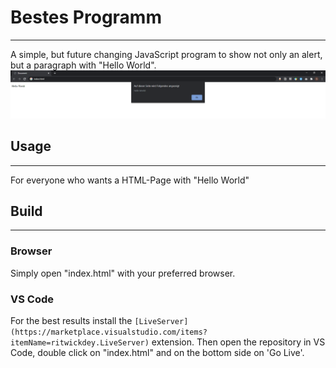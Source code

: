 # Bestes Programm
---
A simple, but future changing JavaScript program to show not only an alert, but a paragraph with "Hello World".
![screenshot](https://github.com/Rosti97/WissArbeiten-BestesProgramm/blob/main/img/screenshot.png)

## Usage
---
For everyone who wants a HTML-Page with "Hello World"


## Build
---
### Browser
Simply open "index.html" with your preferred browser.

### VS Code
For the best results install the ` [LiveServer](https://marketplace.visualstudio.com/items?itemName=ritwickdey.LiveServer) ` extension.
Then open the repository in VS Code, double click on "index.html" and on the bottom side on 'Go Live'.
